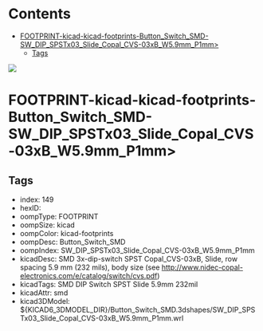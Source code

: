 



Contents
========

* [FOOTPRINT-kicad-kicad-footprints-Button_Switch_SMD-SW_DIP_SPSTx03_Slide_Copal_CVS-03xB_W5.9mm_P1mm>](#footprint-kicad-kicad-footprints-button_switch_smd-sw_dip_spstx03_slide_copal_cvs-03xb_w59mm_p1mm)
	* [Tags](#tags)
  
![][im]
# FOOTPRINT-kicad-kicad-footprints-Button_Switch_SMD-SW_DIP_SPSTx03_Slide_Copal_CVS-03xB_W5.9mm_P1mm>

## Tags

- index: 149
- hexID: 
- oompType: FOOTPRINT
- oompSize: kicad
- oompColor: kicad-footprints
- oompDesc: Button_Switch_SMD
- oompIndex: SW_DIP_SPSTx03_Slide_Copal_CVS-03xB_W5.9mm_P1mm
- kicadDesc: SMD 3x-dip-switch SPST Copal_CVS-03xB, Slide, row spacing 5.9 mm (232 mils), body size  (see http://www.nidec-copal-electronics.com/e/catalog/switch/cvs.pdf)
- kicadTags: SMD DIP Switch SPST Slide 5.9mm 232mil
- kicadAttr: smd
- kicad3DModel: ${KICAD6_3DMODEL_DIR}/Button_Switch_SMD.3dshapes/SW_DIP_SPSTx03_Slide_Copal_CVS-03xB_W5.9mm_P1mm.wrl



[im]: image.png
